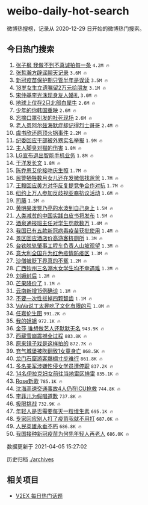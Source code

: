 # weibo-daily-hot-search

微博热搜榜，记录从 2020-12-29 日开始的微博热门搜索。

## 今日热门搜索

<!-- BEGIN -->

1. [张子枫 我做不到不真诚拍每一条](https://s.weibo.com/weibo?q=%E5%BC%A0%E5%AD%90%E6%9E%AB%20%E6%88%91%E5%81%9A%E4%B8%8D%E5%88%B0%E4%B8%8D%E7%9C%9F%E8%AF%9A%E6%8B%8D%E6%AF%8F%E4%B8%80%E6%9D%A1&Refer=top) `4.2M 🔥`
1. [张哲瀚方辟谣聊天记录](https://s.weibo.com/weibo?q=%23%E5%BC%A0%E5%93%B2%E7%80%9A%E6%96%B9%E8%BE%9F%E8%B0%A3%E8%81%8A%E5%A4%A9%E8%AE%B0%E5%BD%95%23&Refer=top) `3.6M 🔥`
1. [新冠疫苗保护期只管半年是误读](https://s.weibo.com/weibo?q=%23%E6%96%B0%E5%86%A0%E7%96%AB%E8%8B%97%E4%BF%9D%E6%8A%A4%E6%9C%9F%E5%8F%AA%E7%AE%A1%E5%8D%8A%E5%B9%B4%E6%98%AF%E8%AF%AF%E8%AF%BB%23&Refer=top) `3.5M 🔥`
1. [18岁女生立遗嘱留2万元给朋友](https://s.weibo.com/weibo?q=%2318%E5%B2%81%E5%A5%B3%E7%94%9F%E7%AB%8B%E9%81%97%E5%98%B1%E7%95%992%E4%B8%87%E5%85%83%E7%BB%99%E6%9C%8B%E5%8F%8B%23&Refer=top) `3.1M 🔥`
1. [宋仲基李光洙现身友人婚礼](https://s.weibo.com/weibo?q=%23%E5%AE%8B%E4%BB%B2%E5%9F%BA%E6%9D%8E%E5%85%89%E6%B4%99%E7%8E%B0%E8%BA%AB%E5%8F%8B%E4%BA%BA%E5%A9%9A%E7%A4%BC%23&Refer=top) `3.0M 🔥`
1. [地球上仅存2只北部白犀牛](https://s.weibo.com/weibo?q=%23%E5%9C%B0%E7%90%83%E4%B8%8A%E4%BB%85%E5%AD%982%E5%8F%AA%E5%8C%97%E9%83%A8%E7%99%BD%E7%8A%80%E7%89%9B%23&Refer=top) `2.6M 🔥`
1. [少年的你韩国重映](https://s.weibo.com/weibo?q=%23%E5%B0%91%E5%B9%B4%E7%9A%84%E4%BD%A0%E9%9F%A9%E5%9B%BD%E9%87%8D%E6%98%A0%23&Refer=top) `2.6M 🔥`
1. [忘摘口罩引发的社死现场](https://s.weibo.com/weibo?q=%23%E5%BF%98%E6%91%98%E5%8F%A3%E7%BD%A9%E5%BC%95%E5%8F%91%E7%9A%84%E7%A4%BE%E6%AD%BB%E7%8E%B0%E5%9C%BA%23&Refer=top) `2.6M 🔥`
1. [老人患阿尔兹海默症却记得烈士哥哥](https://s.weibo.com/weibo?q=%23%E8%80%81%E4%BA%BA%E6%82%A3%E9%98%BF%E5%B0%94%E5%85%B9%E6%B5%B7%E9%BB%98%E7%97%87%E5%8D%B4%E8%AE%B0%E5%BE%97%E7%83%88%E5%A3%AB%E5%93%A5%E5%93%A5%23&Refer=top) `2.4M 🔥`
1. [虞书欣还原顶火锅事件](https://s.weibo.com/weibo?q=%23%E8%99%9E%E4%B9%A6%E6%AC%A3%E8%BF%98%E5%8E%9F%E9%A1%B6%E7%81%AB%E9%94%85%E4%BA%8B%E4%BB%B6%23&Refer=top) `2.2M 🔥`
1. [纪委回应干部被外甥实名举报](https://s.weibo.com/weibo?q=%E7%BA%AA%E5%A7%94%E5%9B%9E%E5%BA%94%E5%B9%B2%E9%83%A8%E8%A2%AB%E5%A4%96%E7%94%A5%E5%AE%9E%E5%90%8D%E4%B8%BE%E6%8A%A5&Refer=top) `1.9M 🔥`
1. [主人脚臭对猫的伤害](https://s.weibo.com/weibo?q=%23%E4%B8%BB%E4%BA%BA%E8%84%9A%E8%87%AD%E5%AF%B9%E7%8C%AB%E7%9A%84%E4%BC%A4%E5%AE%B3%23&Refer=top) `1.8M 🔥`
1. [LG宣布退出智能手机业务](https://s.weibo.com/weibo?q=%23LG%E5%AE%A3%E5%B8%83%E9%80%80%E5%87%BA%E6%99%BA%E8%83%BD%E6%89%8B%E6%9C%BA%E4%B8%9A%E5%8A%A1%23&Refer=top) `1.8M 🔥`
1. [于洋发长文](https://s.weibo.com/weibo?q=%23%E4%BA%8E%E6%B4%8B%E5%8F%91%E9%95%BF%E6%96%87%23&Refer=top) `1.8M 🔥`
1. [陈乔恩艾伦接吻庆生照](https://s.weibo.com/weibo?q=%23%E9%99%88%E4%B9%94%E6%81%A9%E8%89%BE%E4%BC%A6%E6%8E%A5%E5%90%BB%E5%BA%86%E7%94%9F%E7%85%A7%23&Refer=top) `1.7M 🔥`
1. [民警牺牲数月女儿还在发微信找爸爸](https://s.weibo.com/weibo?q=%23%E6%B0%91%E8%AD%A6%E7%89%BA%E7%89%B2%E6%95%B0%E6%9C%88%E5%A5%B3%E5%84%BF%E8%BF%98%E5%9C%A8%E5%8F%91%E5%BE%AE%E4%BF%A1%E6%89%BE%E7%88%B8%E7%88%B8%23&Refer=top) `1.7M 🔥`
1. [王毅回应美方对华反复提竞争合作对抗](https://s.weibo.com/weibo?q=%23%E7%8E%8B%E6%AF%85%E5%9B%9E%E5%BA%94%E7%BE%8E%E6%96%B9%E5%AF%B9%E5%8D%8E%E5%8F%8D%E5%A4%8D%E6%8F%90%E7%AB%9E%E4%BA%89%E5%90%88%E4%BD%9C%E5%AF%B9%E6%8A%97%23&Refer=top) `1.7M 🔥`
1. [纽约上万人参加反歧视亚裔抗议活动](https://s.weibo.com/weibo?q=%E7%BA%BD%E7%BA%A6%E4%B8%8A%E4%B8%87%E4%BA%BA%E5%8F%82%E5%8A%A0%E5%8F%8D%E6%AD%A7%E8%A7%86%E4%BA%9A%E8%A3%94%E6%8A%97%E8%AE%AE%E6%B4%BB%E5%8A%A8&Refer=top) `1.6M 🔥`
1. [司藤](https://s.weibo.com/weibo?q=%E5%8F%B8%E8%97%A4&Refer=top) `1.5M 🔥`
1. [黄明昊泼贾乃亮的水泼到自己身上](https://s.weibo.com/weibo?q=%23%E9%BB%84%E6%98%8E%E6%98%8A%E6%B3%BC%E8%B4%BE%E4%B9%83%E4%BA%AE%E7%9A%84%E6%B0%B4%E6%B3%BC%E5%88%B0%E8%87%AA%E5%B7%B1%E8%BA%AB%E4%B8%8A%23&Refer=top) `1.5M 🔥`
1. [人类减贫的中国实践白皮书将发布](https://s.weibo.com/weibo?q=%23%E4%BA%BA%E7%B1%BB%E5%87%8F%E8%B4%AB%E7%9A%84%E4%B8%AD%E5%9B%BD%E5%AE%9E%E8%B7%B5%E7%99%BD%E7%9A%AE%E4%B9%A6%E5%B0%86%E5%8F%91%E5%B8%83%23&Refer=top) `1.5M 🔥`
1. [酒泉通报班主任对学生罚款数万](https://s.weibo.com/weibo?q=%23%E9%85%92%E6%B3%89%E9%80%9A%E6%8A%A5%E7%8F%AD%E4%B8%BB%E4%BB%BB%E5%AF%B9%E5%AD%A6%E7%94%9F%E7%BD%9A%E6%AC%BE%E6%95%B0%E4%B8%87%23&Refer=top) `1.4M 🔥`
1. [我国已有五款新冠病毒疫苗获批使用](https://s.weibo.com/weibo?q=%E6%88%91%E5%9B%BD%E5%B7%B2%E6%9C%89%E4%BA%94%E6%AC%BE%E6%96%B0%E5%86%A0%E7%97%85%E6%AF%92%E7%96%AB%E8%8B%97%E8%8E%B7%E6%89%B9%E4%BD%BF%E7%94%A8&Refer=top) `1.4M 🔥`
1. [景区回应酒店价高游客挤厕所](https://s.weibo.com/weibo?q=%23%E6%99%AF%E5%8C%BA%E5%9B%9E%E5%BA%94%E9%85%92%E5%BA%97%E4%BB%B7%E9%AB%98%E6%B8%B8%E5%AE%A2%E6%8C%A4%E5%8E%95%E6%89%80%23&Refer=top) `1.3M 🔥`
1. [台铁脱轨肇事工程车负责人山坡观望](https://s.weibo.com/weibo?q=%E5%8F%B0%E9%93%81%E8%84%B1%E8%BD%A8%E8%82%87%E4%BA%8B%E5%B7%A5%E7%A8%8B%E8%BD%A6%E8%B4%9F%E8%B4%A3%E4%BA%BA%E5%B1%B1%E5%9D%A1%E8%A7%82%E6%9C%9B&Refer=top) `1.3M 🔥`
1. [意大利全国升为红色疫情防疫区](https://s.weibo.com/weibo?q=%23%E6%84%8F%E5%A4%A7%E5%88%A9%E5%85%A8%E5%9B%BD%E5%8D%87%E4%B8%BA%E7%BA%A2%E8%89%B2%E7%96%AB%E6%83%85%E9%98%B2%E7%96%AB%E5%8C%BA%23&Refer=top) `1.3M 🔥`
1. [沙僧被贬下界真的不冤](https://s.weibo.com/weibo?q=%23%E6%B2%99%E5%83%A7%E8%A2%AB%E8%B4%AC%E4%B8%8B%E7%95%8C%E7%9C%9F%E7%9A%84%E4%B8%8D%E5%86%A4%23&Refer=top) `1.2M 🔥`
1. [广西钦州三名溺水女学生均不幸遇难](https://s.weibo.com/weibo?q=%23%E5%B9%BF%E8%A5%BF%E9%92%A6%E5%B7%9E%E4%B8%89%E5%90%8D%E6%BA%BA%E6%B0%B4%E5%A5%B3%E5%AD%A6%E7%94%9F%E5%9D%87%E4%B8%8D%E5%B9%B8%E9%81%87%E9%9A%BE%23&Refer=top) `1.2M 🔥`
1. [刘娥封后](https://s.weibo.com/weibo?q=%23%E5%88%98%E5%A8%A5%E5%B0%81%E5%90%8E%23&Refer=top) `1.2M 🔥`
1. [芒果降价了](https://s.weibo.com/weibo?q=%23%E8%8A%92%E6%9E%9C%E9%99%8D%E4%BB%B7%E4%BA%86%23&Refer=top) `1.1M 🔥`
1. [云南新增15例确诊](https://s.weibo.com/weibo?q=%23%E4%BA%91%E5%8D%97%E6%96%B0%E5%A2%9E15%E4%BE%8B%E7%A1%AE%E8%AF%8A%23&Refer=top) `1.1M 🔥`
1. [不要一次性拔掉四颗智齿](https://s.weibo.com/weibo?q=%23%E4%B8%8D%E8%A6%81%E4%B8%80%E6%AC%A1%E6%80%A7%E6%8B%94%E6%8E%89%E5%9B%9B%E9%A2%97%E6%99%BA%E9%BD%BF%23&Refer=top) `1.1M 🔥`
1. [VaVa说丁太昇吃了文化有限的亏](https://s.weibo.com/weibo?q=%23VaVa%E8%AF%B4%E4%B8%81%E5%A4%AA%E6%98%87%E5%90%83%E4%BA%86%E6%96%87%E5%8C%96%E6%9C%89%E9%99%90%E7%9A%84%E4%BA%8F%23&Refer=top) `1.0M 🔥`
1. [任嘉伦生图](https://s.weibo.com/weibo?q=%23%E4%BB%BB%E5%98%89%E4%BC%A6%E7%94%9F%E5%9B%BE%23&Refer=top) `991.2K 🔥`
1. [我的姐姐](https://s.weibo.com/weibo?q=%E6%88%91%E7%9A%84%E5%A7%90%E5%A7%90&Refer=top) `972.1K 🔥`
1. [金莎 谁想做艺人还默默无名](https://s.weibo.com/weibo?q=%E9%87%91%E8%8E%8E%20%E8%B0%81%E6%83%B3%E5%81%9A%E8%89%BA%E4%BA%BA%E8%BF%98%E9%BB%98%E9%BB%98%E6%97%A0%E5%90%8D&Refer=top) `943.9K 🔥`
1. [西藏雪崩震撼全过程](https://s.weibo.com/weibo?q=%23%E8%A5%BF%E8%97%8F%E9%9B%AA%E5%B4%A9%E9%9C%87%E6%92%BC%E5%85%A8%E8%BF%87%E7%A8%8B%23&Refer=top) `883.8K 🔥`
1. [原来镜子戏是这样拍的](https://s.weibo.com/weibo?q=%23%E5%8E%9F%E6%9D%A5%E9%95%9C%E5%AD%90%E6%88%8F%E6%98%AF%E8%BF%99%E6%A0%B7%E6%8B%8D%E7%9A%84%23&Refer=top) `872.7K 🔥`
1. [充气城堡被吹翻致1女童身亡](https://s.weibo.com/weibo?q=%E5%85%85%E6%B0%94%E5%9F%8E%E5%A0%A1%E8%A2%AB%E5%90%B9%E7%BF%BB%E8%87%B41%E5%A5%B3%E7%AB%A5%E8%BA%AB%E4%BA%A1&Refer=top) `868.5K 🔥`
1. [龙门石窟游客爆棚寸步难行](https://s.weibo.com/weibo?q=%23%E9%BE%99%E9%97%A8%E7%9F%B3%E7%AA%9F%E6%B8%B8%E5%AE%A2%E7%88%86%E6%A3%9A%E5%AF%B8%E6%AD%A5%E9%9A%BE%E8%A1%8C%23&Refer=top) `861.8K 🔥`
1. [多名美军涉嫌性侵女学员遭停职](https://s.weibo.com/weibo?q=%23%E5%A4%9A%E5%90%8D%E7%BE%8E%E5%86%9B%E6%B6%89%E5%AB%8C%E6%80%A7%E4%BE%B5%E5%A5%B3%E5%AD%A6%E5%91%98%E9%81%AD%E5%81%9C%E8%81%8C%23&Refer=top) `837.2K 🔥`
1. [14名伊拉克妇女前往当地雷区排雷](https://s.weibo.com/weibo?q=14%E5%90%8D%E4%BC%8A%E6%8B%89%E5%85%8B%E5%A6%87%E5%A5%B3%E5%89%8D%E5%BE%80%E5%BD%93%E5%9C%B0%E9%9B%B7%E5%8C%BA%E6%8E%92%E9%9B%B7&Refer=top) `835.1K 🔥`
1. [Rose新歌](https://s.weibo.com/weibo?q=%23Rose%E6%96%B0%E6%AD%8C%23&Refer=top) `785.1K 🔥`
1. [沈海高速交通事故4人仍在ICU抢救](https://s.weibo.com/weibo?q=%E6%B2%88%E6%B5%B7%E9%AB%98%E9%80%9F%E4%BA%A4%E9%80%9A%E4%BA%8B%E6%95%854%E4%BA%BA%E4%BB%8D%E5%9C%A8ICU%E6%8A%A2%E6%95%91&Refer=top) `744.8K 🔥`
1. [李菲儿为假唱道歉](https://s.weibo.com/weibo?q=%23%E6%9D%8E%E8%8F%B2%E5%84%BF%E4%B8%BA%E5%81%87%E5%94%B1%E9%81%93%E6%AD%89%23&Refer=top) `737.8K 🔥`
1. [极限挑战](https://s.weibo.com/weibo?q=%E6%9E%81%E9%99%90%E6%8C%91%E6%88%98&Refer=top) `732.9K 🔥`
1. [年轻人是否需要每天一粒维生素](https://s.weibo.com/weibo?q=%23%E5%B9%B4%E8%BD%BB%E4%BA%BA%E6%98%AF%E5%90%A6%E9%9C%80%E8%A6%81%E6%AF%8F%E5%A4%A9%E4%B8%80%E7%B2%92%E7%BB%B4%E7%94%9F%E7%B4%A0%23&Refer=top) `695.1K 🔥`
1. [专家回应别人打了疫苗我就不用打](https://s.weibo.com/weibo?q=%23%E4%B8%93%E5%AE%B6%E5%9B%9E%E5%BA%94%E5%88%AB%E4%BA%BA%E6%89%93%E4%BA%86%E7%96%AB%E8%8B%97%E6%88%91%E5%B0%B1%E4%B8%8D%E7%94%A8%E6%89%93%23&Refer=top) `687.0K 🔥`
1. [人民英雄永垂不朽](https://s.weibo.com/weibo?q=%23%E4%BA%BA%E6%B0%91%E8%8B%B1%E9%9B%84%E6%B0%B8%E5%9E%82%E4%B8%8D%E6%9C%BD%23&Refer=top) `686.8K 🔥`
1. [我国接种新冠疫苗为何先年轻人再老人](https://s.weibo.com/weibo?q=%23%E6%88%91%E5%9B%BD%E6%8E%A5%E7%A7%8D%E6%96%B0%E5%86%A0%E7%96%AB%E8%8B%97%E4%B8%BA%E4%BD%95%E5%85%88%E5%B9%B4%E8%BD%BB%E4%BA%BA%E5%86%8D%E8%80%81%E4%BA%BA%23&Refer=top) `686.0K 🔥`

数据更新于 2021-04-05 15:27:02

<!-- END -->

历史归档 [./archives](./archives)

## 相关项目

- [V2EX 每日热门话题](https://github.com/boojack/v2ex-daily-hot-topic)
